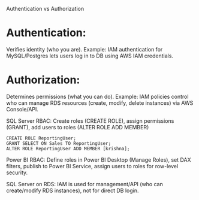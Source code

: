 Authentication vs Authorization 

# Authentication:
Verifies identity (who you are).
Example: IAM authentication for MySQL/Postgres lets users log in to DB using AWS IAM credentials.

# Authorization:

Determines permissions (what you can do).
Example: IAM policies control who can manage RDS resources (create, modify, delete instances) via AWS Console/API.

SQL Server RBAC:  Create roles (CREATE ROLE), assign permissions (GRANT), add users to roles (ALTER ROLE ADD MEMBER)
```
CREATE ROLE ReportingUser;
GRANT SELECT ON Sales TO ReportingUser;
ALTER ROLE ReportingUser ADD MEMBER [krishna];
```
Power BI RBAC: Define roles in Power BI Desktop (Manage Roles), set DAX filters, publish to Power BI Service, assign users to roles for row-level security.

SQL Server on RDS: IAM is used for management/API (who can create/modify RDS instances), not for direct DB login. 






